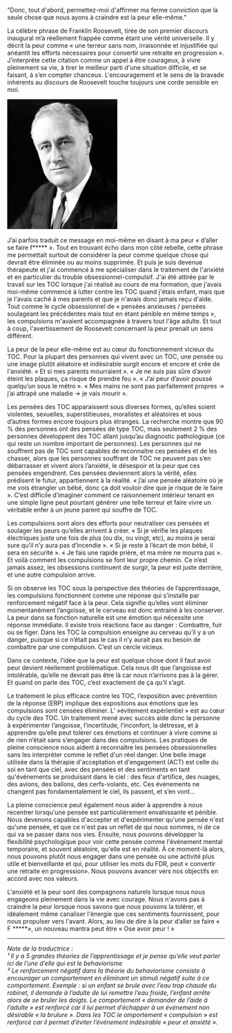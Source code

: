 "Donc, tout d'abord, permettez-moi d'affirmer ma ferme conviction que la seule chose que nous ayons à craindre est la peur elle-même."

La célèbre phrase de Franklin Roosevelt, tirée de son premier discours inaugural m’a réellement frappée comme étant une vérité universelle. Il y décrit la peur comme « une terreur sans nom, irraisonnée et injustifiée qui anéantit les efforts nécessaires pour convertir une retraite en progression ». J’interprète cette citation comme un appel à être courageux, à vivre pleinement sa vie, à tirer le meilleur parti d'une situation difficile, et se faisant, à s’en compter chanceux. L'encouragement et le sens de la bravade inhérents au discours de Roosevelt touche toujours une corde sensible en moi.

![Scrupulosity OCD](/static/images/illustrations/fdr.jpg)

J’ai parfois traduit ce message en moi-même en disant à ma peur « d’aller se faire f***** ». Tout en trouvant écho dans mon côté rebelle, cette phrase me permettait surtout de considérer la peur comme quelque chose qui devrait être éliminée ou au moins supprimée. Et puis je suis devenue thérapeute et j'ai commencé à me spécialiser dans le traitement de l'anxiété et en particulier du trouble obsessionnel-compulsif. J'ai été attirée par le travail sur les TOC lorsque j'ai réalisé au cours de ma formation, que j'avais moi-même commencé à lutter contre les TOC quand j'étais enfant, mais que je l'avais caché à mes parents et que je n'avais donc jamais reçu d'aide. Tout comme le cycle obsessionnel de « pensées anxieuses / pensées soulageant les précédentes mais tout en étant pénible en même temps », les compulsions m'avaient accompagnée à travers tout l'âge adulte. Et tout à coup, l'avertissement de Roosevelt concernant la peur prenait un sens différent.

La peur de la peur elle-même est au cœur du fonctionnement vicieux du TOC. Pour la plupart des personnes qui vivent avec un TOC, une pensée ou une image plutôt aléatoire et indésirable surgit encore et encore et crée de l'anxiété. « Et si mes parents mourraient ». « Je ne suis pas sûre d’avoir éteint les plaques, ça risque de prendre feu ». « J’ai peur d’avoir poussé quelqu’un sous le métro ». « Mes mains ne sont pas parfaitement propres → j’ai attrapé une maladie → je vais mourir ».

Les pensées des TOC apparaissent sous diverses formes, qu’elles soient violentes, sexuelles, superstitieuses, moralistes et aléatoires et sous d’autres formes encore toujours plus étranges. La recherche montre que 90 % des personnes ont des pensées de type TOC, mais seulement 2 % des personnes développent des TOC allant jusqu’au diagnostic pathologique (ce qui reste un nombre important de personnes). Les personnes qui ne souffrent pas de TOC sont capables de reconnaitre ces pensées et de les chasser, alors que les personnes souffrant de TOC ne peuvent pas s’en débarrasser et vivent alors l’anxiété, le désespoir et la peur que ces pensées engendrent. Ces pensées deviennent alors la vérité, elles prédisent le futur, appartiennent à la réalité. « j’ai une pensée aléatoire où je me vois étrangler un bébé, donc ça doit vouloir dire que je risque de le faire ». C’est difficile d’imaginer comment ce raisonnement intérieur tenant en une simple ligne peut pourtant générer une telle terreur et faire vivre un véritable enfer à un jeune parent qui souffre de TOC.

Les compulsions sont alors des efforts pour neutraliser ces pensées et soulager les peurs qu’elles arrivent à créer. « Si je vérifie les plaques électriques juste une fois de plus (ou dix, ou vingt, etc), au moins je serai sure qu’il n’y aura pas d’incendie ». « Si je reste à l’écart de mon bébé, il sera en sécurité ». « Je fais une rapide prière, et ma mère ne mourra pas ». Et voilà comment les compulsions se font leur propre chemin. Ce n’est jamais assez, les obsessions continuent de surgir, la peur est juste derrière, et une autre compulsion arrive.

Si on observe les TOC sous la perspective des théories de l’apprentissage, les compulsions fonctionnent comme une réponse qui s’installe par renforcement négatif face à la peur. Cela signifie qu’elles vont éliminer momentanément l’angoisse, et le cerveau est donc entrainé à les conserver. La peur dans sa fonction naturelle est une émotion qui nécessite une réponse immédiate. Il existe trois réactions face au danger : Combattre, fuir ou se figer. Dans les TOC la compulsion enseigne au cerveau qu’il y a un danger, puisque si ce n’était pas le cas il n’y aurait pas eu besoin de combattre par une compulsion. C’est un cercle vicieux.

Dans ce contexte, l’idée que la peur est quelque chose dont il faut avoir peur devient réellement problématique. Cela nous dit que l’angoisse est intolérable, qu’elle ne devrait pas être là car nous n’arrivons pas à la gérer. Et quand on parle des TOC, c’est exactement de ça qu’il s’agit.

Le traitement le plus efficace contre les TOC, l’exposition avec prévention de la réponse (ERP) implique des expositions aux émotions que les compulsions sont censées éliminer. L’ »évitement expérientiel » est au cœur du cycle des TOC. Un traitement mené avec succès aide donc la personne à expérimenter l’angoisse, l’incertitude, l’inconfort, la détresse, et à apprendre qu’elle peut tolérer ces émotions et continuer à vivre comme si de rien n’était sans s’engager dans des compulsions. Les pratiques de pleine conscience nous aident à reconnaître les pensées obsessionnelles sans les interpréter comme le reflet d'un réel danger. Une belle image utilisée dans la thérapie d'acceptation et d'engagement (ACT) est celle du soi en tant que ciel, avec des pensées et des sentiments en tant qu'événements se produisant dans le ciel : des feux d'artifice, des nuages, des avions, des ballons, des cerfs-volants, etc. Ces événements ne changent pas fondamentalement le ciel, ils passent, et s’en vont...

La pleine conscience peut également nous aider à apprendre à nous recentrer lorsqu'une pensée est particulièrement envahissante et pénible. Nous devenons capables d'accepter et d'expérimenter qu'une pensée n'est qu'une pensée, et que ce n'est pas un reflet de qui nous sommes, ni de ce qui va se passer dans nos vies. Ensuite, nous pouvons développer la flexibilité psychologique pour voir cette pensée comme l'événement mental temporaire, et souvent aléatoire, qu'elle est en réalité. À ce moment-là alors, nous pouvons plutôt nous engager dans une pensée ou une activité plus utile et bienveillante et qui, pour utiliser les mots du FDR, peut « convertir une retraite en progression». Nous pouvons avancer vers nos objectifs en accord avec nos valeurs.

L'anxiété et la peur sont des compagnons naturels lorsque nous nous engageons pleinement dans la vie avec courage. Nous n'avons pas à craindre la peur lorsque nous savons que nous pouvons la tolérer, et idéalement même canaliser l'énergie que ces sentiments fournissent, pour nous propulser vers l'avant. Alors, au lieu de dire à la peur d’aller se faire « F *****», un nouveau mantra peut être « Ose avoir peur ! »

---

_Note de la traductrice :_ \
_¹ Il y a 5 grandes théories de l’apprentissage et je pense qu’elle veut parler ici de l’une d’elle qui est le behaviorisme_ \
_² Le renforcement négatif dans la théorie du behaviorisme consiste à encourager un comportement en éliminant un stimuli négatif suite à ce comportement. Exemple : si un enfant se brule avec l’eau trop chaude du robinet, il demande à l’adulte de lui remettre l’eau froide, l’enfant arrête alors de se bruler les doigts. Le comportement « demander de l’aide à l’adulte » est renforcé car il lui permet d’échapper à un événement non désirable « la brulure ». Dans les TOC le  omportement « compulsion » est renforcé car il permet d’éviter l’événement indésirable « peur et anxiété »._
